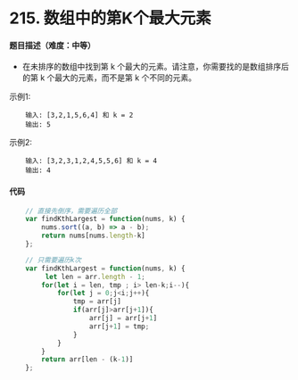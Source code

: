 <!--
 * @Author: your name
 * @Date: 2020-03-02 21:49:13
 * @LastEditTime: 2020-07-15 20:55:33
 * @LastEditors: Please set LastEditors
 * @Description: In User Settings Edit
 * @FilePath: /leetcode_fe/268_缺失数字.md
 -->
# 215. 数组中的第K个最大元素

#### 题目描述（难度：中等）
+ 在未排序的数组中找到第 k 个最大的元素。请注意，你需要找的是数组排序后的第 k 个最大的元素，而不是第 k 个不同的元素。

示例1:
```
    输入: [3,2,1,5,6,4] 和 k = 2
    输出: 5
```

示例2:
```
    输入: [3,2,3,1,2,4,5,5,6] 和 k = 4
    输出: 4
```



#### 代码

```javascript
    // 直接先倒序，需要遍历全部
    var findKthLargest = function(nums, k) {
        nums.sort((a, b) => a - b);
        return nums[nums.length-k]
    };

    // 只需要遍历k次 
    var findKthLargest = function(nums, k) {
         let len = arr.length - 1;
        for(let i = len, tmp ; i> len-k;i--){
            for(let j = 0;j<i;j++){
                tmp = arr[j]
                if(arr[j]>arr[j+1]){
                    arr[j] = arr[j+1]
                    arr[j+1] = tmp;
                }
            }
        }
        return arr[len - (k-1)]
    };
    
```

